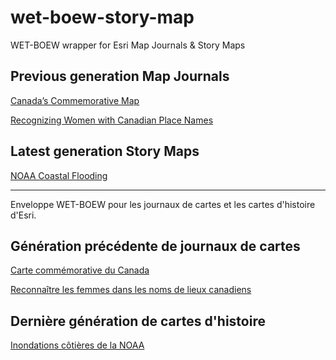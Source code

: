# wet-boew-story-map

WET-BOEW wrapper for Esri Map Journals & Story Maps

## Previous generation Map Journals

[Canada’s Commemorative Map](https://federal-geospatial-platform.github.io/wet-boew-story-map/content-en.html?lang=en&appid=3f3247733f244707bb77cd94a3c5ff2f&appidalt=255b1d3aaba446e5b2406977db503f22)

[Recognizing Women with Canadian Place Names](https://federal-geospatial-platform.github.io/wet-boew-story-map/content-en.html?lang=en&appid=2b110593983a45159b839e28a8b5d839)

## Latest generation Story Maps

[NOAA Coastal Flooding](https://federal-geospatial-platform.github.io/wet-boew-story-map/storymap-en.html?lang=en&appid=4faf6d052c8f41b3b9b99c506642bca5&appidalt=795fa0328cb2497a8f960b5f3e8d2c7a])

---

Enveloppe WET-BOEW pour les journaux de cartes et les cartes d'histoire d'Esri.

## Génération précédente de journaux de cartes

[Carte commémorative du Canada](https://federal-geospatial-platform.github.io/wet-boew-story-map/content-fr.html?lang=fr&appid=255b1d3aaba446e5b2406977db503f22&appidalt=3f3247733f244707bb77cd94a3c5ff2f)

[Reconnaître les femmes dans les noms de lieux canadiens](https://federal-geospatial-platform.github.io/wet-boew-story-map/content-fr.html?lang=fr&appid=2b110593983a45159b839e28a8b5d839)

## Dernière génération de cartes d'histoire

[Inondations côtières de la NOAA](https://federal-geospatial-platform.github.io/wet-boew-story-map/storymap-fr.html?lang=fr&appid=795fa0328cb2497a8f960b5f3e8d2c7a&appidalt=4faf6d052c8f41b3b9b99c506642bca5)
